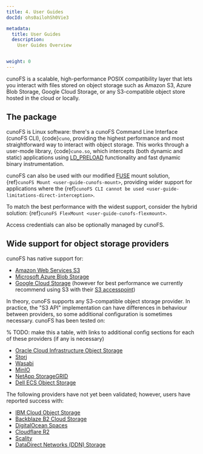 ```yaml
---
title: 4. User Guides
docId: ohs0ailohSh0Vie3

metadata:
  title: User Guides
  description:
    User Guides Overview


weight: 0
---
```


cunoFS is a scalable, high-performance POSIX compatibility layer that lets you interact with files stored on object storage such as Amazon S3, Azure Blob Storage, Google Cloud Storage, or any S3-compatible object store hosted in the cloud or locally.

## The package

cunoFS is Linux software: there's a cunoFS Command Line Interface (cunoFS CLI), {code}`cuno`, providing the highest performance and most straightforward way to interact with object storage. This works through a user-mode library, {code}`cuno.so`, which intercepts (both dynamic and static) applications using [LD_PRELOAD] functionality and fast dynamic binary instrumentation.

cunoFS can also be used with our modified [FUSE] mount solution, {ref}`cunoFS Mount <user-guide-cunofs-mount>`, providing wider support for applications where the {ref}`cunoFS CLI cannot be used <user-guide-limitations-direct-interception>`.

To match the best performance with the widest support, consider the hybrid solution: {ref}`cunoFS FlexMount <user-guide-cunofs-flexmount>`.

Access credentials can also be optionally managed by cunoFS.

## Wide support for object storage providers

cunoFS has native support for:

- [Amazon Web Services S3](https://aws.amazon.com/s3/)
- [Microsoft Azure Blob Storage](https://azure.microsoft.com/en-gb/services/storage/blobs/)
- [Google Cloud Storage](https://cloud.google.com/storage/) (however for best performance we currently recommend using S3 with their [S3 accesspoint](https://cloud.google.com/storage/docs/interoperability))

In theory, cunoFS supports any S3-compatible object storage provider. In practice, the "S3 API" implementation can have differences in behaviour between providers, so some additional configuration is sometimes necessary. cunoFS has been tested on:

% TODO: make this a table, with links to additional config sections for each of these providers (if any is necessary)

- [Oracle Cloud Infrastructure Object Storage](https://www.oracle.com/cloud/storage/object-storage.html)
- [Storj](https://storj.io/)
- [Wasabi](https://wasabi.com/)
- [MinIO](https://min.io/)
- [NetApp StorageGRID](https://www.netapp.com/data-storage/storagegrid/)
- [Dell ECS Object Storage](https://www.delltechnologies.com/en-gb/storage/ecs/index.htm)

The following providers have not yet been validated; however, users have reported success with:

- [IBM Cloud Object Storage](https://www.ibm.com/cloud/object-storage)
- [Backblaze B2 Cloud Storage](https://www.backblaze.com/cloud-storage)
- [DigitalOcean Spaces](https://www.digitalocean.com/products/spaces/)
- [Cloudflare R2](https://www.cloudflare.com/en-gb/developer-platform/r2/)
- [Scality](https://www.scality.com/)
- [DataDirect Networks (DDN) Storage](https://www.ddn.com)

[fuse]: https://www.kernel.org/doc/html/next/filesystems/fuse.html
[ld_preload]: https://man7.org/linux/man-pages/man8/ld.so.8.html
